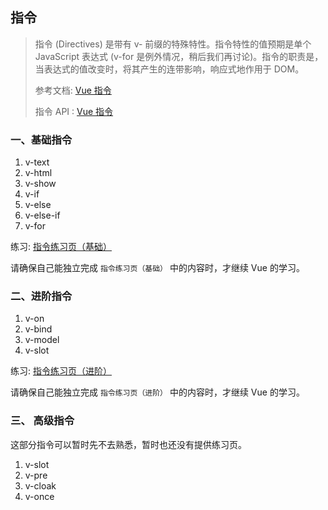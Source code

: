 ## 指令

> 指令 (Directives) 是带有 v- 前缀的特殊特性。指令特性的值预期是单个 JavaScript 表达式 (v-for 是例外情况，稍后我们再讨论)。指令的职责是，当表达式的值改变时，将其产生的连带影响，响应式地作用于 DOM。
> 
> 参考文档: [Vue 指令](https://cn.vuejs.org/v2/guide/syntax.html#指令)
> 
> 指令 API : [Vue 指令](https://cn.vuejs.org/v2/api/#%E6%8C%87%E4%BB%A4)

### 一、基础指令

1. v-text
2. v-html
3. v-show
4. v-if
5. v-else
6. v-else-if
7. v-for
   
练习: [指令练习页（基础）](https://github.com/YudongYang/blog/tree/master/blogs/Front/vue/练习/2.指令练习页（基础）.html)

请确保自己能独立完成 ```指令练习页（基础）``` 中的内容时，才继续 Vue 的学习。

### 二、进阶指令

1. v-on
2. v-bind
3. v-model
4. v-slot
   
练习: [指令练习页（进阶）](https://github.com/YudongYang/blog/tree/master/blogs/Front/vue/练习/3.指令练习页（进阶）.html)

请确保自己能独立完成 ```指令练习页（进阶）``` 中的内容时，才继续 Vue 的学习。

### 三、 高级指令

这部分指令可以暂时先不去熟悉，暂时也还没有提供练习页。

1. v-slot
2. v-pre
3. v-cloak
4. v-once
   
